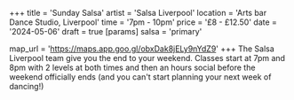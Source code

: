 +++
title = 'Sunday Salsa'
artist = 'Salsa Liverpool'
location = 'Arts bar Dance Studio, Liverpool'
time = '7pm - 10pm'
price = '£8 - £12.50'
date = '2024-05-06'
draft = true
[params]
  salsa = 'primary'

map_url = 'https://maps.app.goo.gl/obxDak8jELy9nYdZ9'
+++
The Salsa Liverpool team give you the end to your weekend. Classes start at 7pm and 8pm with 2 levels at both times and then an hours social before the weekend officially ends (and you can't start planning your next week of dancing!)


